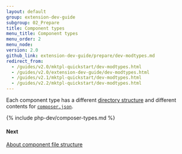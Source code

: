 ```yaml
---
layout: default
group: extension-dev-guide
subgroup: 02_Prepare
title: Component types
menu_title: Component types
menu_order: 2
menu_node:
version: 2.0
github_link: extension-dev-guide/prepare/dev-modtypes.md
redirect_from:
  - /guides/v2.0/mktpl-quickstart/dev-modtypes.html
  - /guides/v2.0/extension-dev-guide/dev-modtypes.html
  - /guides/v2.1/mktpl-quickstart/dev-modtypes.html
  - /guides/v2.2/mktpl-quickstart/dev-modtypes.html
---
```


Each component type has a different [directory structure][directory-structure] and different contents for [`composer.json`][composer].

{% include php-dev/composer-types.md %}

#### Next
[About component file structure][component-file-structure]

[directory-structure]: {{page.baseurl}}/extension-dev-guide/build/module-file-structure.html
[composer]: {{page.baseurl}}/extension-dev-guide/build/composer-integration.html
[component-file-structure]: {{page.baseurl}}/extension-dev-guide/prepare/prepare_file-str.html
